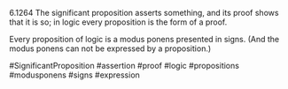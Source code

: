 6.1264 The significant proposition asserts something, and its proof shows that it is so; in logic every proposition is the form of a proof.

Every proposition of logic is a modus ponens presented in signs. (And the modus ponens can not be expressed by a proposition.)

#SignificantProposition #assertion #proof #logic #propositions #modusponens #signs #expression 